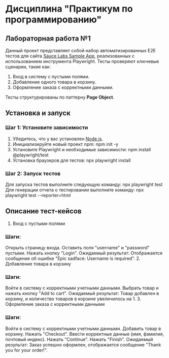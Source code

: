 # Дисциплина "Практикум по программированию"

## Лабораторная работа №1 

Данный проект представляет собой набор автоматизированных E2E тестов для сайта [Sauce Labs Sample App](https://www.saucedemo.com/), реализованных с использованием инструмента Playwright. Тесты проверяют ключевые сценарии, такие как:

1. Вход в систему с пустыми полями.
2. Добавление одного товара в корзину.
3. Оформление заказа с корректными данными.

Тесты структурированы по паттерну **Page Object**.

## Установка и запуск

### Шаг 1: Установите зависимости

1. Убедитесь, что у вас установлен [Node.js](https://nodejs.org/).
2. Инициализируйте новый проект npm:
    npm init -y
3. Установите Playwright и необходимые зависимости:
    npm install @playwright/test
4. Установка браузеров для тестов:
    npx playwright install

### Шаг 2: Запуск тестов

Для запуска тестов выполните следующую команду:
    npx playwright test
Для генерации отчета о тестировании выполните команду:
    npx playwright test --reporter=html

## Описание тест-кейсов
1. Вход с пустыми полями
### Шаги:
Открыть страницу входа.
Оставить поля "username" и "password" пустыми.
Нажать кнопку "Login".
Ожидаемый результат: Отображается сообщение об ошибке "Epic sadface: Username is required".
2. Добавление товара в корзину
### Шаги:
Войти в систему с корректными учетными данными.
Выбрать товар и нажать кнопку "Add to cart".
Ожидаемый результат: Товар добавлен в корзину, и количество товаров в корзине увеличилось на 1.
3. Оформление заказа с корректными данными
### Шаги:
Войти в систему с корректными учетными данными.
Добавить товар в корзину.
Нажать "Checkout".
Ввести корректные данные (имя, фамилия, почтовый индекс).
Нажать "Continue".
Нажать "Finish".
Ожидаемый результат: Заказ успешно оформлен, отображается сообщение "Thank you for your order!".